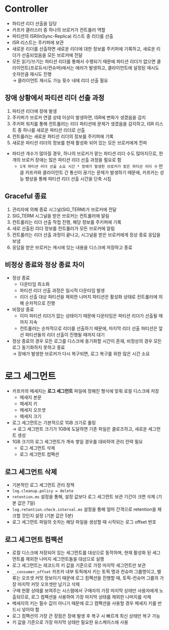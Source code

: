 # Controller

- 파티션 리더 선출을 담당
- 카프카 클러스터 중 하나의 브로커가 컨트롤러 역할
- 파티션의 ISR(InSync-Replica) 리스트 중 리더를 선출
- ISR 리스트는 주키퍼에 보관
- 새로운 리더를 선출하면 새로운 리더에 대한 정보를 주키퍼에 기록하고, 새로운 리더가 선출되었음을 모든 브로커에 전달
- 모든 읽기/쓰기는 파티션 리더를 통해서 수행되기 때문에 파티션 리더가 없으면 클라이언트(프로듀서/컨슈머)에서는 에러가 발생하고, 클라이언트에 설정된 재시도 숫자만큼 재시도 진행  
  → 클라이언트 재시도 가능 횟수 내에 리더 선출 필요

## 장애 상황에서 파티션 리더 선출 과정

1. 파티션 리더에 장애 발생
2. 주키퍼가 브로커 연결 상태 이상이 발생하면, ISR에 변화가 생겼음을 감지
3. 주키퍼 워치를 통해 컨트롤러는 리더 파티션에 문제가 생겼음을 감지하고, ISR 리스트 중 하나를 새로운 파티션 리더로 선출
4. 컨트롤러는 새로운 파티션 리더의 정보를 주키퍼에 기록
5. 새로운 파티션 리더의 정보를 현재 활성화 되어 있는 모든 브로커에게 전파

- 파티션 개수가 많아질 경우, 하나의 브로커가 맡는 파티션 리더 수도 많아지므로, 한 개의 브로커 장애는 많은 파티션 리더 선출 과정을 필요로 함
  - `1개 파티션 리더 선출 소요 시간 * 장애가 발생한 브로커가 맡은 파티션 리더 수` 만큼 카프카와 클라이언트 간 통신이 끊기는 문제가 발생하기 때문에, 카프카는 성능 향상을 통해 파티션 리더 선출 시간을 단축 시킴

## Graceful 종료

1. 관리자에 의해 종료 시그널(SIG_TERM)가 브로커에 전달
2. SIG_TERM 시그널을 받은 브로커는 컨트롤러에 알림
3. 컨트롤러는 리더 선출 작접 진행, 해당 정보를 주키퍼에 기록
4. 새로 선출된 리더 정보를 컨트롤러가 모든 브로커에 알림
5. 컨트롤러는 리더 선출 과정이 끝나고, 시그널을 받은 브로커에게 정상 종료 응답을 보냄
6. 응답을 받은 브로커는 캐시에 있는 내용을 디스크에 저장하고 종료

## 비정상 종료와 정상 종료 차이

- 정상 종료
  - 다운타임 최소화
  - 파티션 리더 선출 과정은 일시적 다운타임 발생
  - 리더 선출 대상 파티션을 제외한 나머지 파티션은 활성화 상태로 컨트롤러에 의해 순차적으로 진행
- 비정상 종료
  - 이미 파티션 리더가 없는 상태이기 때문에 다운타임은 파티션 리더가 선출될 때까지 지속
  - 컨트롤러는 순차적으로 리더를 선출하기 때문에, 마지막 리더 선출 파티션은 앞선 파티션들의 리더 선출이 진행될 때까지 대기
- 정상 종료의 경우 모든 로그를 디스크에 동기화할 시간이 존재, 비정상의 경우 모든 로그 동기화하지 못하고 종료  
  → 장애가 발생한 브로커가 다시 복구되면, 로그 복구를 위한 많은 시간 소요

# 로그 세그먼트

- 카프카의 메세지는 **로그 세그먼트** 파일에 정해진 형식에 맞춰 로컬 디스크에 저장
  - 메세지 본문
  - 메세지 키
  - 메세지 오프셋
  - 메세지 크기
- 로그 세그먼트는 기본적으로 1GB 크기로 롤링  
  → 로그 세그먼트 크기가 1GB에 도달하면 기존 파일은 클로즈하고, 새로운 세그먼트 생성
- 1GB 크기의 로그 세그먼트가 계속 쌓일 경우를 대비하여 관리 전략 필요
  - 로그 세그먼트 삭제
  - 로그 세그먼트 컴팩션

## 로그 세그먼트 삭제

- 기본적인 로그 세그먼트 관리 정책
- `log.cleanup.policy = delete`
- `retention.ms` 설정을 통해, 설정 값보다 로그 세그먼트 보관 기간이 크면 삭제 (기본 값은 7일)
- `log.retention.check.interval.ms` 설정을 통해 얼마 간격으로 retention을 체크할 것인지 설정 (기본 값은 5분)
- 로그 세그먼트 파일의 숫자는 해당 파일을 생성할 때 시작되는 로그 offset 번호

## 로그 세그먼트 컴팩션

- 로컬 디스크에 저장되어 있는 세그먼트를 대상으로 동작하며, 현재 활성화 된 세그먼트를 제외한 나머지 세그먼트들을 대상으로 실행
- 로그 세그먼트는 레코드의 키 값을 기준으로 가장 마지막 세그먼트만 보관
- `__consumer_offset` 카프카 내부 토픽에서 키는 토픽 명과 컨슈머 그룹명이고, 밸류는 오프셋 커밋 정보이기 때문에 로그 컴팩션을 진행할 때, 토픽-컨슈머 그룹의 가장 마지막 커밋 오프셋만 남기고 삭제
- 구매 현황 상태를 보여주는 시스템에서 구매자의 가장 마지막 상태만 사용자에게 노출되므로, 로그 컴팩션을 사용하여 가장 마지막 상태를 제외한 나머지를 삭제
- 메세지의 키는 필수 값이 아니기 때문에 로그 컴팩션을 사용할 경우 메세지 키를 반드시 넣어야 함
- 로그 컴팩션의 가장 큰 장점은 장애 발생 후 복구 시 빠르게 최신 상태만 복구 가능
- 키 값을 기준으로 가장 마지막 상태만 필요한 유스케이스에 사용
